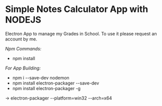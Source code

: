 # Simple Notes Calculator App with NODEJS

Electron App to manage my Grades in School.
To use it please request an account by me. 

*Npm Commands:*

- npm install

*For App Building:*

- npm i --save-dev nodemon
- npm install electron-packager --save-dev
- npm install electron-packager -g

 -> electron-packager <sourcedir> <appname> --platform=win32 --arch=x64
